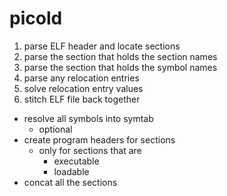 # picold

1. parse ELF header and locate sections
2. parse the section that holds the section names
3. parse the section that holds the symbol names
4. parse any relocation entries
5. solve relocation entry values
6. stitch ELF file back together
 - resolve all symbols into symtab
   - optional
 - create program headers for sections
   - only for sections that are
     - executable
     - loadable
 - concat all the sections